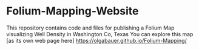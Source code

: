 # Folium-Mapping-Website
This repository contains code and files for publishing a Folium Map visualizing Well Density in Washington Co, Texas
You can explore this map [as its own web page here] https://olgabauer.github.io/Folium-Mapping/
